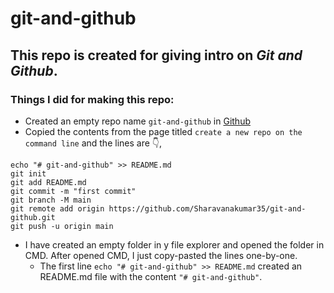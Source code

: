 # git-and-github

## This repo is created for giving intro on ***Git and Github***.

### Things I did for making this repo:

+ Created an empty repo name `git-and-github` in [Github](https://github.com/new)
+ Copied the contents from the page titled `create a new repo on the command line` and the lines are :point_down:,
```
echo "# git-and-github" >> README.md
git init
git add README.md
git commit -m "first commit"
git branch -M main
git remote add origin https://github.com/Sharavanakumar35/git-and-github.git
git push -u origin main
```
+ I have created an empty folder in y file explorer and opened the folder in CMD. After opened CMD, I just copy-pasted the lines one-by-one. 
  + The first line `echo "# git-and-github" >> README.md` created an README.md file with the content `"# git-and-github"`.
